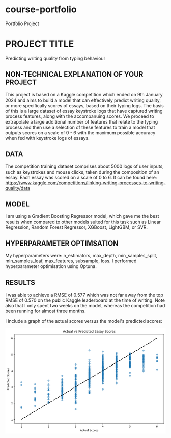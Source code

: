 # course-portfolio
Portfolio Project 

# PROJECT TITLE 
Predicting writing quality from typing behaviour

## NON-TECHNICAL EXPLANATION OF YOUR PROJECT
This project is based on a Kaggle competition which ended on 9th January 2024 and aims to build a model that can effectively predict writing quality, or more specifically scores of essays, based on their typing logs. The basis of this is a large dataset of essay keystroke logs that have captured writing process features, along with the accompanuing scores. We proceed to extrapolate a large additional number of features that relate to the typing process and then use a selection of these features to train a model that outputs scores on a scale of 0 - 6 with the maximum possible accuracy when fed with keystroke logs of essays.

## DATA
The competition training dataset comprises about 5000 logs of user inputs, such as keystrokes and mouse clicks, taken during the composition of an essay. Each essay was scored on a scale of 0 to 6. It can be found here: https://www.kaggle.com/competitions/linking-writing-processes-to-writing-quality/data

## MODEL 
I am using a Gradient Boosting Regressor model, which gave me the best results when compared to other models suited for this task such as Linear Regression, Random Forest Regressor, XGBoost, LightGBM, or SVR. 

## HYPERPARAMETER OPTIMSATION
My hyperparameters were: n_estimators, max_depth, min_samples_split, min_samples_leaf, max_features, subsample, loss. I performed hyperparameter optimisation using Optuna.

## RESULTS
I was able to achieve a RMSE of 0.577 which was not far away from the top RMSE of 0.570 on the public Kaggle leaderboard at the time of writing. Note also that I only spent two weeks on the model, whereas the competition had been running for almost three months. 

I include a graph of the actual scores versus the model's predicted scores:

![Graph](Writing_quality_predictor.png)
